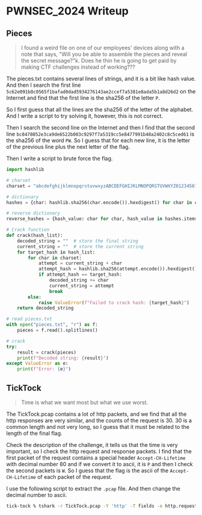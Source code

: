 # PWNSEC_2024 Writeup

## Pieces
> I found a weird file on one of our employees' devices along with a note that says, "Will you be able to assemble the pieces and reveal the secret message?"k. Does he thin he is going to get paid by making CTF challenges instead of working???

The pieces.txt contains several lines of strings, and it is a bit like hash value. And then I search the first line `5c62e091b8c0565f1bafad0dad5934276143ae2ccef7a5381e8ada5b1a8d26d2` on the Internet and find that the first line is the sha256 of the letter `P`.

So I first guess that all the lines are the sha256 of the letter of the alphabet. And I write a script to try solving it, however, this is not correct.

Then I search the second line on the Internet and then I find that the second line `bc8478052e3ca9de6522b003c9297f7a5319cc5e8477991b48a2402c8c5ced61` is the sha256 of the word `PW`. So I guess that for each new line, it is the letter of the previous line plus the next letter of the flag.

Then I write a script to brute force the flag.

```python
import hashlib

# charset
charset = "abcdefghijklmnopqrstuvwxyzABCDEFGHIJKLMNOPQRSTUVWXYZ0123456789_{}"

# dictionary
hashes = {char: hashlib.sha256(char.encode()).hexdigest() for char in charset}

# reverse dictionary
reverse_hashes = {hash_value: char for char, hash_value in hashes.items()}

# Crack function
def crack(hash_list):
    decoded_string = ""  # store the final string
    current_string = ""  # store the current string
    for target_hash in hash_list:
        for char in charset:
            attempt = current_string + char  
            attempt_hash = hashlib.sha256(attempt.encode()).hexdigest()
            if attempt_hash == target_hash:
                decoded_string += char
                current_string = attempt
                break
        else:
            raise ValueError(f"Failed to crack hash: {target_hash}")
    return decoded_string

# read pieces.txt
with open("pieces.txt", "r") as f:
    pieces = f.read().splitlines()

# crack
try:
    result = crack(pieces)
    print(f"Decoded string: {result}")
except ValueError as e:
    print(f"Error: {e}")
```


## TickTock
> Time is what we want most but what we use worst.

The TickTock.pcap contains a lot of http packets, and we find that all the http responses are very similar, and the counts of the request is 30. 30 is a common length and not very long, so I guess that it must be related to the length of the final flag.

Check the description of the challenge, it tells us that the time is very important, so I check the http request and response packets. I find that the first packet of the request contains a special header `Accept-CH-Lifetime` with decimal number 80 and if we convert it to ascii, it is `P` and then I check the second packets is `W`. So I guess that the flag is the ascii of the `Accept-CH-Lifetime` of each packet of the request.

I use the following script to extract the `.pcap` file. And then change the decimal number to ascii.

```bash
tick-tock % tshark -r TickTock.pcap -Y 'http' -T fields -e http.request.line | sed -n 's/.*Accept-CH-Lifetime: \([0-9]*\).*/\1/p' > out
```
